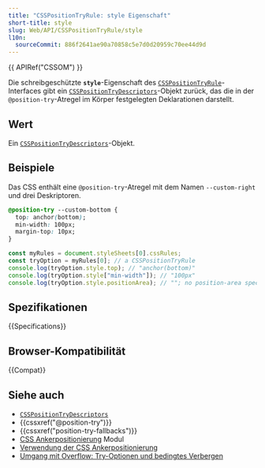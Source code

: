 ```yaml
---
title: "CSSPositionTryRule: style Eigenschaft"
short-title: style
slug: Web/API/CSSPositionTryRule/style
l10n:
  sourceCommit: 886f2641ae90a70858c5e7d0d20959c70ee44d9d
---
```


{{ APIRef("CSSOM") }}

Die schreibgeschützte **`style`**-Eigenschaft des [`CSSPositionTryRule`](/de/docs/Web/API/CSSPositionTryRule)-Interfaces gibt ein [`CSSPositionTryDescriptors`](/de/docs/Web/API/CSSPositionTryDescriptors)-Objekt zurück, das die in der `@position-try`-Atregel im Körper festgelegten Deklarationen darstellt.

## Wert

Ein [`CSSPositionTryDescriptors`](/de/docs/Web/API/CSSPositionTryDescriptors)-Objekt.

## Beispiele

Das CSS enthält eine `@position-try`-Atregel mit dem Namen `--custom-right` und drei Deskriptoren.

```css
@position-try --custom-bottom {
  top: anchor(bottom);
  min-width: 100px;
  margin-top: 10px;
}
```

```js
const myRules = document.styleSheets[0].cssRules;
const tryOption = myRules[0]; // a CSSPositionTryRule
console.log(tryOption.style.top); // "anchor(bottom)"
console.log(tryOption.style["min-width"]); // "100px"
console.log(tryOption.style.positionArea); // ""; no position-area specified
```

## Spezifikationen

{{Specifications}}

## Browser-Kompatibilität

{{Compat}}

## Siehe auch

- [`CSSPositionTryDescriptors`](/de/docs/Web/API/CSSPositionTryDescriptors)
- {{cssxref("@position-try")}}
- {{cssxref("position-try-fallbacks")}}
- [CSS Ankerpositionierung](/de/docs/Web/CSS/CSS_anchor_positioning) Modul
- [Verwendung der CSS Ankerpositionierung](/de/docs/Web/CSS/CSS_anchor_positioning/Using)
- [Umgang mit Overflow: Try-Optionen und bedingtes Verbergen](/de/docs/Web/CSS/CSS_anchor_positioning/Try_options_hiding)
